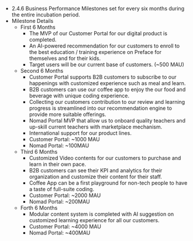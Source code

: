 - 2.4.6 Business Performance Milestones set for every six months during the entire incubation period.
- Milestone Details
    - First 6 Months
        - The MVP of our Customer Portal for our digital product is completed.
        - An AI-powered recommendation for our customers to enroll to the best education / training experience on Preface for themselves and for their kids. 
        - Target users will be our current base of customers. (~500 MAU)
    - Second 6 Months
        - Customer Portal supports B2B customers to subscribe to our happenings with customized experience such as meal and learn.
        - B2B customers can use our coffee app to enjoy the our food and beverage with unique coding experience.
        - Collecting our customers contribution to our review and learning progress is streamlined into our recommendation engine to provide more suitable offerings.
        - Nomad Portal MVP that allow us to onboard quality teachers and up-skill current teachers with marketplace mechanism. 
        - International support for our product lines.
        - Customer Portal: ~1000 MAU
        - Nomad Portal: ~100MAU
    - Third 6 Months
        - Customized Video contents for our customers to purchase and learn in their own pace.
        - B2B customers can see their KPI and analytics for their organization and customize their content for their staff.
        - Coffee App can be a first playground for non-tech people to have a taste of full-suite coding.
        - Customer Portal: ~2000 MAU
        - Nomad Portal: ~200MAU
    - Forth 6 Months
        - Modular content system is completed with AI suggestion on customized learning experience for all our customers.
        - Customer Portal: ~4000 MAU
        - Nomad Portal: ~400MAU
